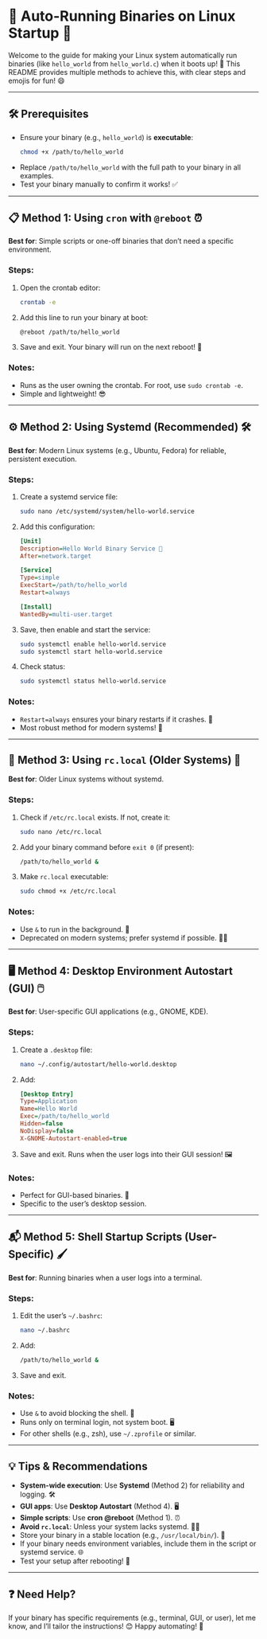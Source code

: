 # 🚀 Auto-Running Binaries on Linux Startup 🐧

Welcome to the guide for making your Linux system automatically run binaries (like `hello_world` from `hello_world.c`) when it boots up! 🎉 This README provides multiple methods to achieve this, with clear steps and emojis for fun! 😄

---

## 🛠️ Prerequisites

- Ensure your binary (e.g., `hello_world`) is **executable**:
  ```bash
  chmod +x /path/to/hello_world
  ```
- Replace `/path/to/hello_world` with the full path to your binary in all examples.
- Test your binary manually to confirm it works! ✅

---

## 📋 Method 1: Using `cron` with `@reboot` ⏰

**Best for**: Simple scripts or one-off binaries that don’t need a specific environment.

### Steps:
1. Open the crontab editor:
   ```bash
   crontab -e
   ```
2. Add this line to run your binary at boot:
   ```bash
   @reboot /path/to/hello_world
   ```
3. Save and exit. Your binary will run on the next reboot! 🚀

### Notes:
- Runs as the user owning the crontab. For root, use `sudo crontab -e`.
- Simple and lightweight! 😎

---

## ⚙️ Method 2: Using Systemd (Recommended) 🛠️

**Best for**: Modern Linux systems (e.g., Ubuntu, Fedora) for reliable, persistent execution.

### Steps:
1. Create a systemd service file:
   ```bash
   sudo nano /etc/systemd/system/hello-world.service
   ```
2. Add this configuration:
   ```ini
   [Unit]
   Description=Hello World Binary Service 🌟
   After=network.target

   [Service]
   Type=simple
   ExecStart=/path/to/hello_world
   Restart=always

   [Install]
   WantedBy=multi-user.target
   ```
3. Save, then enable and start the service:
   ```bash
   sudo systemctl enable hello-world.service
   sudo systemctl start hello-world.service
   ```
4. Check status:
   ```bash
   sudo systemctl status hello-world.service
   ```

### Notes:
- `Restart=always` ensures your binary restarts if it crashes. 🔄
- Most robust method for modern systems! 💪

---

## 📜 Method 3: Using `rc.local` (Older Systems) 📝

**Best for**: Older Linux systems without systemd.

### Steps:
1. Check if `/etc/rc.local` exists. If not, create it:
   ```bash
   sudo nano /etc/rc.local
   ```
2. Add your binary command before `exit 0` (if present):
   ```bash
   /path/to/hello_world &
   ```
3. Make `rc.local` executable:
   ```bash
   sudo chmod +x /etc/rc.local
   ```

### Notes:
- Use `&` to run in the background. 🏃
- Deprecated on modern systems; prefer systemd if possible. 🙅‍♂️

---

## 🖥️ Method 4: Desktop Environment Autostart (GUI) 🖱️

**Best for**: User-specific GUI applications (e.g., GNOME, KDE).

### Steps:
1. Create a `.desktop` file:
   ```bash
   nano ~/.config/autostart/hello-world.desktop
   ```
2. Add:
   ```ini
   [Desktop Entry]
   Type=Application
   Name=Hello World
   Exec=/path/to/hello_world
   Hidden=false
   NoDisplay=false
   X-GNOME-Autostart-enabled=true
   ```
3. Save and exit. Runs when the user logs into their GUI session! 🖼️

### Notes:
- Perfect for GUI-based binaries. 🎨
- Specific to the user’s desktop session.

---

## 📬 Method 5: Shell Startup Scripts (User-Specific) 🖌️

**Best for**: Running binaries when a user logs into a terminal.

### Steps:
1. Edit the user’s `~/.bashrc`:
   ```bash
   nano ~/.bashrc
   ```
2. Add:
   ```bash
   /path/to/hello_world &
   ```
3. Save and exit.

### Notes:
- Use `&` to avoid blocking the shell. 🚫
- Runs only on terminal login, not system boot. 🖥️
- For other shells (e.g., zsh), use `~/.zprofile` or similar.

---

## 💡 Tips & Recommendations

- **System-wide execution**: Use **Systemd** (Method 2) for reliability and logging. 🛠️
- **GUI apps**: Use **Desktop Autostart** (Method 4). 🖥️
- **Simple scripts**: Use **cron @reboot** (Method 1). ⏰
- **Avoid `rc.local`**: Unless your system lacks systemd. 🙅‍♂️
- Store your binary in a stable location (e.g., `/usr/local/bin/`). 📂
- If your binary needs environment variables, include them in the script or systemd service. 🌐
- Test your setup after rebooting! 🔄

---

## ❓ Need Help?

If your binary has specific requirements (e.g., terminal, GUI, or user), let me know, and I’ll tailor the instructions! 😊 Happy automating! 🎉